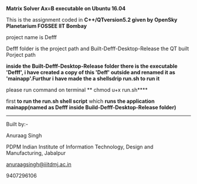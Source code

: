 **Matrix Solver Ax=B executable on Ubuntu 16.04**


This is the assignment coded in **C++/QTversion5.2 given by OpenSky Planetarium FOSSEE IIT Bombay**


project name is Defff


Defff folder is the project path and Built-Defff-Desktop-Release the QT built Porject path


**inside the Built-Defff-Desktop-Release folder there is the executable 'Defff', i have created a copy of this 'Deff' outside and renamed it as 'mainapp'.Furthur i have made the  a shellsdrip run.sh to run it**


please run command on terminal
**
chmod u+x run.sh****

first **to run the run.sh shell script** which **runs the application mainapp(named as Defff inside Build-Defff-Desktop-Release folder)**
***


Built by:-

Anuraag Singh

PDPM Indian Institute of Information Technology, Design and Manufacturing, Jabalpur

anuraagsingh@iiitdmj.ac.in

9407296106